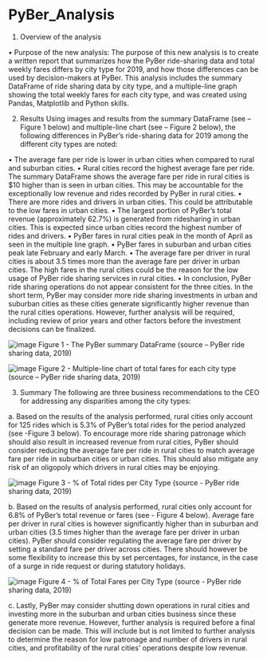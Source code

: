 # PyBer_Analysis
1.	Overview of the analysis

•	Purpose of the new analysis:
The purpose of this new analysis is to create a written report that summarizes how the PyBer ride-sharing data and total weekly fares differs by city type for 2019, and how those differences can be used by decision-makers at PyBer. This analysis includes the summary DataFrame of ride sharing data by city type, and a multiple-line graph showing the total weekly fares for each city type, and was created using Pandas, Matplotlib and Python skills.

2.	Results
Using images and results from the summary DataFrame (see – Figure 1 below) and multiple-line chart (see – Figure 2 below), the following differences in PyBer’s ride-sharing data for 2019 among the different city types are noted:

•	The average fare per ride is lower in urban cities when compared to rural and suburban cities.
•	Rural cities record the highest average fare per ride. The summary DataFrame shows the average fare per ride in rural cities is $10 higher than is seen in urban cities. This may be accountable for the exceptionally low revenue and rides recorded by PyBer in rural cities.
•	There are more rides and drivers in urban cities. This could be attributable to the low fares in urban cities.
•	The largest portion of PyBer’s total revenue (approximately 62.7%) is generated from ridesharing in urban cities. This is expected since urban cities record the highest number of rides and drivers.
•	PyBer fares in rural cities peak in the month of April as seen in the multiple line graph.
•	PyBer fares in suburban and urban cities peak late February and early March.
•	The average fare per driver in rural cities is about 3.5 times more than the average fare per driver in urban cities. The high fares in the rural cities could be the reason for the low usage of PyBer ride sharing services in rural cities.
•	In conclusion, PyBer ride sharing operations do not appear consistent for the three cities. In the short term, PyBer may consider more ride sharing investments in urban and suburban cities as these cities generate significantly higher revenue than the rural cities operations. However, further analysis will be required, including review of prior years and other factors before the investment decisions can be finalized.  


 ![image](https://user-images.githubusercontent.com/79670933/113518823-a69d8800-9556-11eb-89e8-9662d67fbacf.png)
Figure 1 - The PyBer summary DataFrame (source – PyBer ride sharing data, 2019)


![image](https://user-images.githubusercontent.com/79670933/113518918-3e02db00-9557-11eb-9c33-750e5380bad7.png)
Figure 2  - Multiple-line chart of total fares for each city type (source – PyBer ride sharing data, 2019)


3.	Summary
The following are three business recommendations to the CEO for addressing any disparities among the city types:

a.	Based on the results of the analysis performed, rural cities only account for 125 rides which is 5.3% of PyBer’s total rides for the period analyzed (see -Figure 3 below). To encourage more ride sharing patronage which should also result in increased revenue from rural cities, PyBer should consider reducing the average fare per ride in rural cities to match average fare per ride in suburban cities or urban cities. This should also mitigate any risk of an oligopoly which drivers in rural cities may be enjoying.

 ![image](https://user-images.githubusercontent.com/79670933/113518936-54a93200-9557-11eb-8d04-66a5614e51be.png)
Figure 3 - % of Total rides per City Type (source - PyBer ride sharing data, 2019)

b.	Based on the results of analysis performed, rural cities only account for 6.8% of PyBer’s total revenue or fares (see - Figure 4 below). Average fare per driver in rural cities is however significantly higher than in suburban and urban cities (3.5 times higher than the average fare per driver in urban cities). PyBer should consider regulating the average fare per driver by setting a standard fare per driver across cities. There should however be some flexibility to increase this by set percentages, for instance, in the case of a surge in ride request or during statutory holidays.

 ![image](https://user-images.githubusercontent.com/79670933/113518945-638fe480-9557-11eb-94c4-19d085220d16.png)
Figure 4 - % of Total Fares per City Type (source - PyBer ride sharing data, 2019)

c.	Lastly, PyBer may consider shutting down operations in rural cities and investing more in the suburban and urban cities business since these generate more revenue. However, further analysis is required before a final decision can be made. This will include but is not limited to further analysis to determine the reason for low patronage and number of drivers in rural cities, and profitability of the rural cities’ operations despite low revenue. 
